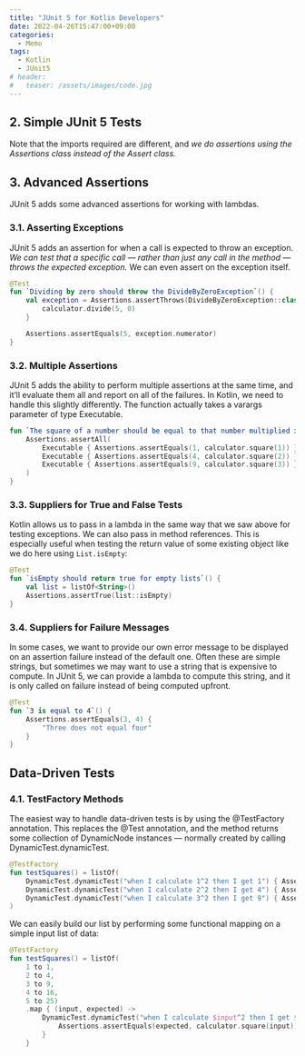 ```yaml
---
title: "JUnit 5 for Kotlin Developers"
date: 2022-04-26T15:47:00+09:00
categories:
  - Memo
tags:
  - Kotlin
  - JUnit5
# header:
#   teaser: /assets/images/code.jpg
---
```


## 2. Simple JUnit 5 Tests
Note that the imports required are different, and *we do assertions using the Assertions class instead of the Assert class.*

## 3. Advanced Assertions
JUnit 5 adds some advanced assertions for working with lambdas.

### 3.1. Asserting Exceptions
JUnit 5 adds an assertion for when a call is expected to throw an exception. *We can test that a specific call — rather than just any call in the method — throws the expected exception.* We can even assert on the exception itself.

```kotlin
@Test
fun `Dividing by zero should throw the DivideByZeroException`() {
    val exception = Assertions.assertThrows(DivideByZeroException::class.java) {
        calculator.divide(5, 0)
    }

    Assertions.assertEquals(5, exception.numerator)
}
```

### 3.2. Multiple Assertions
JUnit 5 adds the ability to perform multiple assertions at the same time, and it’ll evaluate them all and report on all of the failures. In Kotlin, we need to handle this slightly differently. The function actually takes a varargs parameter of type Executable.

```kotlin
fun `The square of a number should be equal to that number multiplied in itself`() {
    Assertions.assertAll(
        Executable { Assertions.assertEquals(1, calculator.square(1)) },
        Executable { Assertions.assertEquals(4, calculator.square(2)) },
        Executable { Assertions.assertEquals(9, calculator.square(3)) }
    )
}
```

### 3.3. Suppliers for True and False Tests
Kotlin allows us to pass in a lambda in the same way that we saw above for testing exceptions. We can also pass in method references. This is especially useful when testing the return value of some existing object like we do here using `List.isEmpty`:

```kotlin
@Test
fun `isEmpty should return true for empty lists`() {
    val list = listOf<String>()
    Assertions.assertTrue(list::isEmpty)
}
```

### 3.4. Suppliers for Failure Messages
In some cases, we want to provide our own error message to be displayed on an assertion failure instead of the default one. Often these are simple strings, but sometimes we may want to use a string that is expensive to compute. In JUnit 5, we can provide a lambda to compute this string, and it is only called on failure instead of being computed upfront.

```kotlin
@Test
fun `3 is equal to 4`() {
    Assertions.assertEquals(3, 4) {
        "Three does not equal four"
    }
}
```

## Data-Driven Tests
### 4.1. TestFactory Methods
The easiest way to handle data-driven tests is by using the @TestFactory annotation. This replaces the @Test annotation, and the method returns some collection of DynamicNode instances — normally created by calling DynamicTest.dynamicTest.
```kotlin
@TestFactory
fun testSquares() = listOf(
    DynamicTest.dynamicTest("when I calculate 1^2 then I get 1") { Assertions.assertEquals(1,calculator.square(1))},
    DynamicTest.dynamicTest("when I calculate 2^2 then I get 4") { Assertions.assertEquals(4,calculator.square(2))},
    DynamicTest.dynamicTest("when I calculate 3^2 then I get 9") { Assertions.assertEquals(9,calculator.square(3))}
)
```
We can easily build our list by performing some functional mapping on a simple input list of data:
```kotlin
@TestFactory
fun testSquares() = listOf(
    1 to 1,
    2 to 4,
    3 to 9,
    4 to 16,
    5 to 25)
    .map { (input, expected) ->
        DynamicTest.dynamicTest("when I calculate $input^2 then I get $expected") {
            Assertions.assertEquals(expected, calculator.square(input))
        }
    }
```